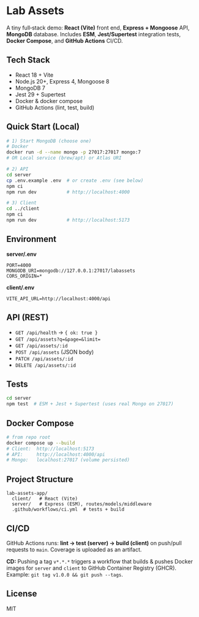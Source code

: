 # Lab Assets

A tiny full‑stack demo: **React (Vite)** front end, **Express + Mongoose** API, **MongoDB** database. Includes **ESM**, **Jest/Supertest** integration tests, **Docker Compose**, and **GitHub Actions** CI/CD.

## Tech Stack

* React 18 + Vite
* Node.js 20+, Express 4, Mongoose 8
* MongoDB 7
* Jest 29 + Supertest
* Docker & docker compose
* GitHub Actions (lint, test, build)

## Quick Start (Local)

```bash
# 1) Start MongoDB (choose one)
# Docker
docker run -d --name mongo -p 27017:27017 mongo:7
# OR Local service (brew/apt) or Atlas URI

# 2) API
cd server
cp .env.example .env  # or create .env (see below)
npm ci
npm run dev           # http://localhost:4000

# 3) Client
cd ../client
npm ci
npm run dev           # http://localhost:5173
```

## Environment

**server/.env**

```
PORT=4000
MONGODB_URI=mongodb://127.0.0.1:27017/labassets
CORS_ORIGIN=*
```

**client/.env**

```
VITE_API_URL=http://localhost:4000/api
```

## API (REST)

* `GET /api/health` → `{ ok: true }`
* `GET /api/assets?q=&page=&limit=`
* `GET /api/assets/:id`
* `POST /api/assets` (JSON body)
* `PATCH /api/assets/:id`
* `DELETE /api/assets/:id`

## Tests

```bash
cd server
npm test  # ESM + Jest + Supertest (uses real Mongo on 27017)
```

## Docker Compose

```bash
# from repo root
docker compose up --build
# Client:  http://localhost:5173
# API:     http://localhost:4000/api
# Mongo:   localhost:27017 (volume persisted)
```

## Project Structure

```
lab-assets-app/
  client/   # React (Vite)
  server/   # Express (ESM), routes/models/middleware
  .github/workflows/ci.yml  # tests + build
```

## CI/CD

GitHub Actions runs: **lint → test (server) → build (client)** on push/pull requests to `main`. Coverage is uploaded as an artifact.

**CD:** Pushing a tag `v*.*.*` triggers a workflow that builds & pushes Docker images for `server` and `client` to GitHub Container Registry (GHCR). Example: `git tag v1.0.0 && git push --tags`.

## License

MIT
